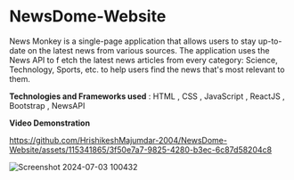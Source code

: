 # NewsDome-Website

News Monkey is a single-page application that allows users to stay up-to-date on the latest news from various sources. The application uses the News API to f
etch the latest news articles from every category: Science, Technology, Sports, etc. to help users find the news that's most relevant to them.

**Technologies and Frameworks used** : HTML , CSS , JavaScript , ReactJS , Bootstrap , NewsAPI

**Video Demonstration**

https://github.com/HrishikeshMajumdar-2004/NewsDome-Website/assets/115341865/3f50e7a7-9825-4280-b3ec-6c87d58204c8

![Screenshot 2024-07-03 100432](https://github.com/HrishikeshMajumdar-2004/NewsDome-Website/assets/115341865/89be7ccb-056c-4951-86c1-bdfa73f01ae4)
